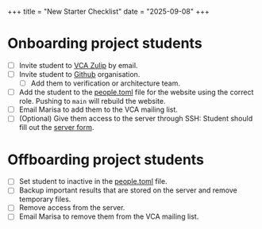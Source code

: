 +++
title = "New Starter Checklist"
date = "2025-09-08"
+++

# Onboarding project students

- [ ] Invite student to [VCA Zulip](https://vca-epfl.zulipchat.com/) by email.
- [ ] Invite student to [Github](https://github.com/VCA-EPFL) organisation.
  - [ ] Add them to verification or architecture team.
- [ ] Add the student to the [people.toml](https://github.com/VCA-EPFL/vca.epfl.ch/blob/main/data/people.toml) file
      for the website using the correct role.  Pushing to `main` will rebuild the website.
- [ ] Email Marisa to add them to the VCA mailing list.
- [ ] (Optional) Give them access to the server through SSH: Student should fill out the [server
      form](https://docs.google.com/forms/d/e/1FAIpQLScjBFatekJ32YgmR0u5vw7vZ1JJ4TpyuZk6vElbBxl9AoraZg/viewform?usp=dialog).

# Offboarding project students

- [ ] Set student to inactive in the [people.toml](https://github.com/VCA-EPFL/vca.epfl.ch/blob/main/data/people.toml)
      file.
- [ ] Backup important results that are stored on the server and remove temporary files.
- [ ] Remove access from the server.
- [ ] Email Marisa to remove them from the VCA mailing list.
